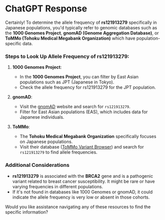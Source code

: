 # ChatGPT Response

Certainly! To determine the allele frequency of **rs121913279** specifically in Japanese populations, you'd typically refer to genomic databases such as the **1000 Genomes Project**, **gnomAD (Genome Aggregation Database)**, or **ToMMo (Tohoku Medical Megabank Organization)** which have population-specific data.

### Steps to Look Up Allele Frequency of rs121913279:
1. **1000 Genomes Project**:
   - In the **1000 Genomes Project**, you can filter by East Asian populations such as JPT (Japanese in Tokyo).
   - Check the allele frequency for rs121913279 for the JPT population.

2. **gnomAD**:
   - Visit the [gnomAD](https://gnomad.broadinstitute.org) website and search for `rs121913279`.
   - Filter for East Asian populations (EAS), which includes data for Japanese individuals.

3. **ToMMo**:
   - The **Tohoku Medical Megabank Organization** specifically focuses on Japanese populations.
   - Visit their database ([ToMMo Variant Browser](https://jmorp.megabank.tohoku.ac.jp/)) and search for `rs121913279` to find allele frequencies.

### Additional Considerations
- **rs121913279** is associated with the **BRCA2** gene and is a pathogenic variant related to breast cancer susceptibility. It might be rare or have varying frequencies in different populations.
- If it's not found in databases like 1000 Genomes or gnomAD, it could indicate the allele frequency is very low or absent in those cohorts.

Would you like assistance navigating any of these resources to find the specific information?